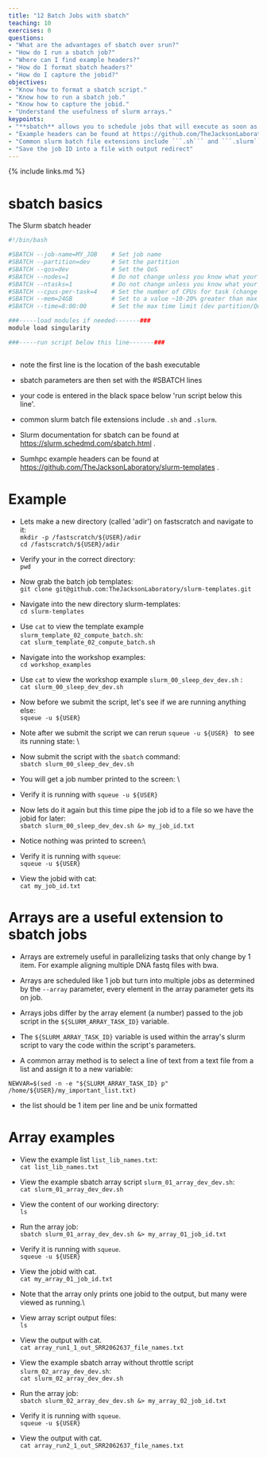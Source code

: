 ```yaml
---
title: "12 Batch Jobs with sbatch"
teaching: 10
exercises: 0
questions:
- "What are the advantages of sbatch over srun?"
- "How do I run a sbatch job?"
- "Where can I find example headers?"
- "How do I format sbatch headers?"
- "How do I capture the jobid?"
objectives:
- "Know how to format a sbatch script."
- "Know how to run a sbatch job."
- "Know how to capture the jobid."
- "Understand the usefulness of slurm arrays."
keypoints:
- "**sbatch** allows you to schedule jobs that will execute as soon as the requested resources are available."
- "Example headers can be found at https://github.com/TheJacksonLaboratory/slurm-templates "
- "Common slurm batch file extensions include ```.sh``` and ```.slurm``"
- "Save the job ID into a file with output redirect"
---
```


{% include links.md %}

# sbatch basics 

The Slurm sbatch header

```BASH
#!/bin/bash

#SBATCH --job-name=MY_JOB    # Set job name
#SBATCH --partition=dev      # Set the partition 
#SBATCH --qos=dev            # Set the QoS
#SBATCH --nodes=1            # Do not change unless you know what your doing (it set the nodes (do not change for non-mpi jobs))
#SBATCH --ntasks=1           # Do not change unless you know what your doing (it sets the number of tasks (do not change for non-mpi jobs))
#SBATCH --cpus-per-task=4    # Set the number of CPUs for task (change to number of CPU/threads utilized) [-p dev -q dev limited to 30 CPUs per node]
#SBATCH --mem=24GB           # Set to a value ~10-20% greater than max amount of memory the job will use (or ~6 GB per core, for dev) (limited to 180 GB per node on dev partition)
#SBATCH --time=8:00:00       # Set the max time limit (dev partition/QoS has 8 hr limit)

###-----load modules if needed-------###
module load singularity

###-----run script below this line-------###



```

- note the first line is the location of the bash executable 

- sbatch parameters are then set with the #SBATCH lines

- your code is entered in the black space below 'run script below this line'.

- common slurm batch file extensions include ```.sh``` and ```.slurm```. 

- Slurm documentation for sbatch can be found at https://slurm.schedmd.com/sbatch.html .

- Sumhpc example headers can be found at https://github.com/TheJacksonLaboratory/slurm-templates .

# Example

- Lets make a new directory (called 'adir') on fastscratch and navigate to it:\
```mkdir -p /fastscratch/${USER}/adir```\
```cd /fastscratch/${USER}/adir```

- Verify your in the correct directory:\
```pwd```

- Now grab the batch job templates:\
```git clone git@github.com:TheJacksonLaboratory/slurm-templates.git``` 

- Navigate into the new directory slurm-templates:\
```cd slurm-templates```

- Use ```cat``` to  view the template example `slurm_template_02_compute_batch.sh`:\
```cat slurm_template_02_compute_batch.sh``` 

- Navigate into the workshop examples: \
```cd workshop_examples``` 

- Use ```cat``` to view the workshop example `slurm_00_sleep_dev_dev.sh` :\
```cat slurm_00_sleep_dev_dev.sh ``` 

- Now before we submit the script, let's see if we are running anything else:\
```squeue -u ${USER} ```

- Note after we submit the script we can rerun ```squeue -u ${USER} ``` to see its running state: \

- Now submit the script with the ```sbatch``` command:\
```sbatch slurm_00_sleep_dev_dev.sh```

- You will get a job number printed to the screen: \

- Verify it is running with ```squeue -u ${USER} ```

- Now lets do it again but this time pipe the job id to a file so we have the jobid for later:\
```sbatch slurm_00_sleep_dev_dev.sh &> my_job_id.txt ```

- Notice nothing was printed to screen:\

- Verify it is running with ```squeue```:\
```squeue -u ${USER} ```

- View the jobid with cat:\
```cat my_job_id.txt ```


# Arrays are a useful extension to sbatch jobs 

- Arrays are extremely useful in parallelizing tasks that only change by 1 item. For example aligning multiple DNA fastq files with bwa. 

- Arrays are scheduled like 1 job but turn into multiple jobs as determined by the ```--array``` parameter, every element in the array parameter gets its on job. 

- Arrays jobs differ by the array element (a number) passed to the job script in the  ```${SLURM_ARRAY_TASK_ID}``` variable. 

- The ```${SLURM_ARRAY_TASK_ID}``` variable is used within the array's slurm script to vary the code within the script's parameters. 

- A common array method is to select a line of text from a text file from a list and assign it to a new variable:

```NEWVAR=$(sed -n -e "${SLURM_ARRAY_TASK_ID} p" /home/${USER}/my_important_list.txt)```

 - the list should be 1 item per line and be unix formatted


# Array examples

- View the example list ```list_lib_names.txt```:\
```cat list_lib_names.txt ```

- View the example sbatch array script ```slurm_01_array_dev_dev.sh```: \
```cat slurm_01_array_dev_dev.sh ```

- View the content of our working directory:\
```ls ```

- Run the array job:\
```sbatch slurm_01_array_dev_dev.sh &> my_array_01_job_id.txt ```

- Verify it is running with ```squeue```.\
```squeue -u ${USER} ```

- View the jobid with cat.\
```cat my_array_01_job_id.txt ```

 - Note that the array only prints one jobid to the output, but many were viewed as running.\

- View array script output files:\
```ls ```

- View the output with cat.\
```cat array_run1_1_out_SRR2062637_file_names.txt ```

- View the example sbatch array without throttle script ```slurm_02_array_dev_dev.sh```: \
```cat slurm_02_array_dev_dev.sh ```

- Run the array job:\
```sbatch slurm_02_array_dev_dev.sh &> my_array_02_job_id.txt ```

- Verify it is running with ```squeue```.\
```squeue -u ${USER} ```

- View the output with cat.\
```cat array_run2_1_out_SRR2062637_file_names.txt ```


